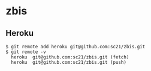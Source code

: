 # zbis

## Heroku

    $ git remote add heroku git@github.com:sc21/zbis.git
    $ git remote -v
      heroku  git@github.com:sc21/zbis.git (fetch)
      heroku  git@github.com:sc21/zbis.git (push)